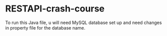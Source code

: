 # RESTAPI-crash-course

To run this Java file, u will need MySQL database set up and need changes in property file for the database name.
